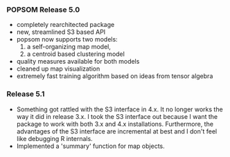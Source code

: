 ### POPSOM Release 5.0

- completely rearchitected package
- new, streamlined S3 based API
- popsom now supports two models:
  1. a self-organizing map model,
  2. a centroid based clustering model
- quality measures available for both models
- cleaned up map visualization
- extremely fast training algorithm based on ideas from tensor algebra

### Release 5.1

- Something got rattled with the S3 interface in 4.x.  It no longer works the way it did in release 3.x.  I took the S3 interface out because I want the package to work with both 3.x and 4.x installations.  Furthermore, the advantages of the S3 interface are incremental at best and I don't feel like debugging R internals.
- Implemented a 'summary' function for map objects.
